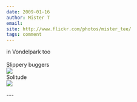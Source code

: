 ```yaml
---
date: 2009-01-16
author: Mister T
email: 
site: http://www.flickr.com/photos/mister_tee/
tags: comment
---
```


<p>
in Vondelpark too<br/><br/>
Slippery buggers 
<br/><img src="http://farm4.static.flickr.com/3119/3174265620_dd8882ffbe.jpg?v=0" /><br/>
Solitude
<br/><img src="http://farm4.static.flickr.com/3130/3173431819_8439c6d5ee.jpg?v=0" /><br/>
</p>
---